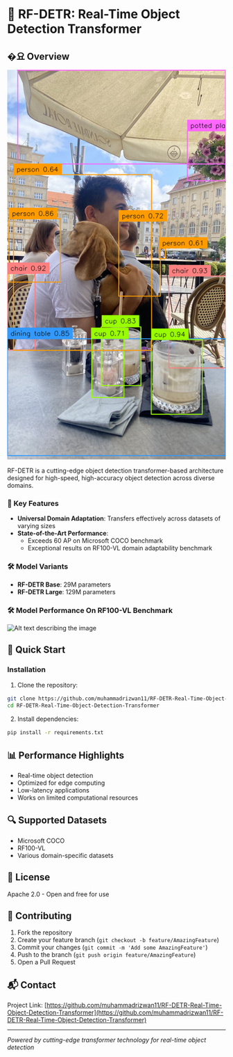 # 🚀 RF-DETR: Real-Time Object Detection Transformer

## �요 Overview
![YOLOv8 Detection](https://github.com/muhammadrizwan11/RF-DETR-Real-Time-Object-Detection-Transformer/blob/main/prediction.png?raw=true)  

RF-DETR is a cutting-edge object detection transformer-based architecture designed for high-speed, high-accuracy object detection across diverse domains.

### 🌟 Key Features

- **Universal Domain Adaptation**: Transfers effectively across datasets of varying sizes
- **State-of-the-Art Performance**:
  - Exceeds 60 AP on Microsoft COCO benchmark
  - Exceptional results on RF100-VL domain adaptability benchmark

### 🛠 Model Variants

- **RF-DETR Base**: 29M parameters
- **RF-DETR Large**: 129M parameters

### 🛠 Model Performance On RF100-VL Benchmark
![Alt text describing the image]([images/your-image.jpg](https://github.com/muhammadrizwan11/RF-DETR-Real-Time-Object-Detection-Transformer/blob/main/1111.png))



## 🚦 Quick Start

### Installation

1. Clone the repository:
```bash
git clone https://github.com/muhammadrizwan11/RF-DETR-Real-Time-Object-Detection-Transformer.git
cd RF-DETR-Real-Time-Object-Detection-Transformer
```

2. Install dependencies:
```bash
pip install -r requirements.txt
```



## 📊 Performance Highlights

- Real-time object detection
- Optimized for edge computing
- Low-latency applications
- Works on limited computational resources

## 🔍 Supported Datasets

- Microsoft COCO
- RF100-VL
- Various domain-specific datasets

## 📝 License

Apache 2.0 - Open and free for use

## 🤝 Contributing

1. Fork the repository
2. Create your feature branch (`git checkout -b feature/AmazingFeature`)
3. Commit your changes (`git commit -m 'Add some AmazingFeature'`)
4. Push to the branch (`git push origin feature/AmazingFeature`)
5. Open a Pull Request

## 📬 Contact

Project Link: [https://github.com/muhammadrizwan11/RF-DETR-Real-Time-Object-Detection-Transformer](https://github.com/muhammadrizwan11/RF-DETR-Real-Time-Object-Detection-Transformer)

---

*Powered by cutting-edge transformer technology for real-time object detection*
